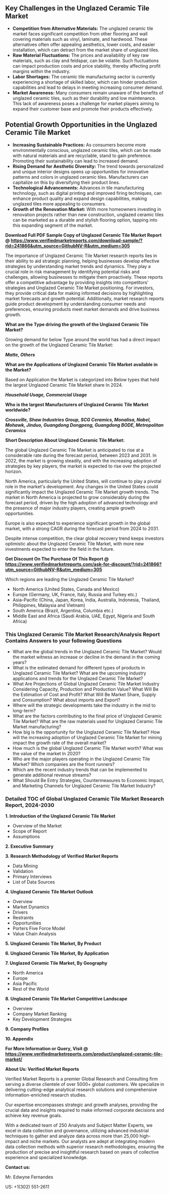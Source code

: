 <p class=""><section>    <h1>Key Challenges in the Unglazed Ceramic Tile Market</h1>    <ul>        <li>            <strong>Competition from Alternative Materials:</strong>            The unglazed ceramic tile market faces significant competition from other flooring and wall covering materials such as vinyl, laminate, and hardwood. These alternatives often offer appealing aesthetics, lower costs, and easier installation, which can detract from the market share of unglazed tiles.        </li>        <li>            <strong>Raw Material Fluctuations:</strong>            The prices and availability of key raw materials, such as clay and feldspar, can be volatile. Such fluctuations can impact production costs and price stability, thereby affecting profit margins within the industry.        </li>        <li>            <strong>Labor Shortages:</strong>            The ceramic tile manufacturing sector is currently experiencing a shortage of skilled labor, which can hinder production capabilities and lead to delays in meeting increasing consumer demand.        </li>        <li>            <strong>Market Awareness:</strong>            Many consumers remain unaware of the benefits of unglazed ceramic tiles, such as their durability and low maintenance. This lack of awareness poses a challenge for market players aiming to expand their customer base and promote their products effectively.        </li>    </ul></section><section>    <h2>Potential Growth Opportunities in the Unglazed Ceramic Tile Market</h1>    <ul>        <li>            <strong>Increasing Sustainable Practices:</strong>            As consumers become more environmentally conscious, unglazed ceramic tiles, which can be made with natural materials and are recyclable, stand to gain preference. Promoting their sustainability can lead to increased demand.        </li>        <li>            <strong>Rising Demand for Aesthetic Diversity:</strong>            The trend towards personalized and unique interior designs opens up opportunities for innovative patterns and colors in unglazed ceramic tiles. Manufacturers can capitalize on this by diversifying their product lines.        </li>        <li>            <strong>Technological Advancements:</strong>            Advances in tile manufacturing technology, such as digital printing and improved firing techniques, can enhance product quality and expand design capabilities, making unglazed tiles more appealing to consumers.        </li>        <li>            <strong>Growth of the Renovation Market:</strong>            With more homeowners investing in renovation projects rather than new construction, unglazed ceramic tiles can be marketed as a durable and stylish flooring option, tapping into this expanding segment of the market.        </li>    </ul></section></p><p class=""><strong>Download Full PDF Sample Copy of Unglazed Ceramic Tile Market Report @ <a href="https://www.verifiedmarketreports.com/download-sample/?rid=241866&utm_source=GithubNV-R&utm_medium=305" target="_blank">https://www.verifiedmarketreports.com/download-sample/?rid=241866&utm_source=GithubNV-R&utm_medium=305</a></strong></p><p>The importance of&nbsp;Unglazed Ceramic Tile Market research reports lies in their ability to aid strategic planning, helping businesses develop effective strategies by understanding market trends and dynamics. They play a crucial role in risk management by identifying potential risks and challenges, allowing businesses to mitigate them proactively. These reports offer a competitive advantage by providing insights into competitors' strategies and Unglazed Ceramic Tile Market positioning. For investors, they provide critical data for making informed decisions by highlighting market forecasts and growth potential. Additionally, market research reports guide product development by understanding consumer needs and preferences, ensuring products meet market demands and drive business growth.</p><p><strong>What are the&nbsp;Type driving the growth of the Unglazed Ceramic Tile Market?</strong></p><p id="" class="">Growing demand for below Type around the world has had a direct impact on the growth of the Unglazed Ceramic Tile Market:</p><p class=""><em><strong>Matte, Others</strong></em></p><p class=""><strong>What are the&nbsp;Applications&nbsp;of Unglazed Ceramic Tile Market available in the Market?</strong></p><p id="" class="">Based on Application the Market is categorized into Below types that held the largest Unglazed Ceramic Tile Market share In 2024.</p><p class=""><em><strong>Household Usage, Commercial Usage</strong></em></p><p class=""><strong>Who is the largest Manufacturers of Unglazed Ceramic Tile Market worldwide?</strong></p><p><em><strong>Crossville, Shaw Industries Group, SCG Ceramics, Monalisa, Nabel, Mohawk, Jinduo, Guangdong Dongpeng, Guangdong BODE, Metropolitan Ceramics</strong></em></p><p id="" class=""><strong>Short Description About Unglazed Ceramic Tile Market:</strong></p><p>The global Unglazed Ceramic Tile Market is anticipated to rise at a considerable rate during the forecast period, between 2023 and 2031. In 2022, the market is growing steadily, and with the increasing adoption of strategies by key players, the market is expected to rise over the projected horizon.</p><p>North America, particularly the United States, will continue to play a pivotal role in the market's development. Any changes in the United States could significantly impact the Unglazed Ceramic Tile Market growth trends. The market in North America is projected to grow considerably during the forecast period, driven by the high adoption of advanced technology and the presence of major industry players, creating ample growth opportunities.</p><p>Europe is also expected to experience significant growth in the global market, with a strong CAGR during the forecast period from 2024 to 2031.</p><p>Despite intense competition, the clear global recovery trend keeps investors optimistic about the Unglazed Ceramic Tile Market, with more new investments expected to enter the field in the future.</p><p id="" class=""><strong>Get Discount On The Purchase Of This Report @ <a href="https://www.verifiedmarketreports.com/ask-for-discount/?rid=241866?utm_source=GithubNV-R&utm_medium=305" target="_blank">https://www.verifiedmarketreports.com/ask-for-discount/?rid=241866?utm_source=GithubNV-R&utm_medium=305</a></strong></p><p class="">Which regions are leading the Unglazed Ceramic Tile Market?</p><ul><li>North America (United States, Canada and Mexico)</li><li>Europe (Germany, UK, France, Italy, Russia and Turkey etc.)</li><li>Asia-Pacific (China, Japan, Korea, India, Australia, Indonesia, Thailand, Philippines, Malaysia and Vietnam)</li><li>South America (Brazil, Argentina, Columbia etc.)</li><li>Middle East and Africa (Saudi Arabia, UAE, Egypt, Nigeria and South Africa)</li></ul><h3 id="" class="">This Unglazed Ceramic Tile Market Research/Analysis Report Contains Answers to your following Questions</h3><ul><li>What are the global trends in the Unglazed Ceramic Tile Market? Would the market witness an increase or decline in the demand in the coming years?</li><li>What is the estimated demand for different types of products in Unglazed Ceramic Tile Market? What are the upcoming industry applications and trends for the Unglazed Ceramic Tile Market?</li><li>What Are Projections of Global Unglazed Ceramic Tile Market Industry Considering Capacity, Production and Production Value? What Will Be the Estimation of Cost and Profit? What Will Be Market Share, Supply and Consumption? What about imports and Export?</li><li>Where will the strategic developments take the industry in the mid to long-term?</li><li>What are the factors contributing to the final price of Unglazed Ceramic Tile Market? What are the raw materials used for Unglazed Ceramic Tile Market manufacturing?</li><li>How big is the opportunity for the Unglazed Ceramic Tile Market? How will the increasing adoption of Unglazed Ceramic Tile Market for mining impact the growth rate of the overall market?</li><li>How much is the global Unglazed Ceramic Tile Market worth? What was the value of the market In 2020?</li><li>Who are the major players operating in the Unglazed Ceramic Tile Market? Which companies are the front runners?</li><li>Which are the recent industry trends that can be implemented to generate additional revenue streams?</li><li>What Should Be Entry Strategies, Countermeasures to Economic Impact, and Marketing Channels for Unglazed Ceramic Tile Market Industry?</li></ul><h3 id="" class="">Detailed TOC of Global Unglazed Ceramic Tile Market Research Report, 2024-2030</h3><p id="" class=""><strong>1. Introduction of the Unglazed Ceramic Tile Market</strong></p><ul><li>Overview of the Market</li><li>Scope of Report</li><li>Assumptions</li></ul><p id="" class=""><strong>2. Executive Summary</strong></p><p id="" class=""><strong>3. Research Methodology of Verified Market Reports</strong></p><ul><li>Data Mining</li><li>Validation</li><li>Primary Interviews</li><li>List of Data Sources</li></ul><p id="" class=""><strong>4. Unglazed Ceramic Tile Market Outlook</strong></p><ul><li>Overview</li><li>Market Dynamics</li><li>Drivers</li><li>Restraints</li><li>Opportunities</li><li>Porters Five Force Model</li><li>Value Chain Analysis</li></ul><p id="" class=""><strong>5. Unglazed Ceramic Tile Market, By Product</strong></p><p id="" class=""><strong>6. Unglazed Ceramic Tile Market, By Application</strong></p><p id="" class=""><strong>7. Unglazed Ceramic Tile Market, By Geography</strong></p><ul><li>North America</li><li>Europe</li><li>Asia Pacific</li><li>Rest of the World</li></ul><p id="" class=""><strong>8. Unglazed Ceramic Tile Market Competitive Landscape</strong></p><ul><li>Overview</li><li>Company Market Ranking</li><li>Key Development Strategies</li></ul><p id="" class=""><strong>9. Company Profiles</strong></p><p id="" class=""><strong>10. Appendix</strong></p><p id="" class=""><strong>For More Information or Query, Visit @ <a href="https://www.verifiedmarketreports.com/product/unglazed-ceramic-tile-market/" target="_blank">https://www.verifiedmarketreports.com/product/unglazed-ceramic-tile-market/</a></strong></p><p id="" class=""><strong>About Us: Verified Market Reports</strong></p><p id="" class="">Verified Market Reports is a premier Global Research and Consulting firm serving a diverse clientele of over 5000+ global customers. We specialize in delivering cutting-edge analytical research solutions and comprehensive information-enriched research studies.</p><p id="" class="">Our expertise encompasses strategic and growth analyses, providing the crucial data and insights required to make informed corporate decisions and achieve key revenue goals.</p><p id="" class="">With a dedicated team of 250 Analysts and Subject Matter Experts, we excel in data collection and governance, utilizing advanced industrial techniques to gather and analyze data across more than 25,000 high-impact and niche markets. Our analysts are adept at integrating modern data collection methods with superior research methodologies, ensuring the production of precise and insightful research based on years of collective experience and specialized knowledge.</p><p id="" class=""><strong>Contact us:</strong></p><p id="" class="">Mr. Edwyne Fernandes</p><p id="" class="">US: +1(302) 551-2611</p>